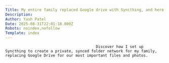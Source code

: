 ```yaml
---
Title: My entire family replaced Google drive with Syncthing, and here's how I set it up
Description: 
Author: Yash Patel
Date: 2025-08-31T22:01:18.000Z
Robots: noindex,nofollow
Template: index
---
```


                                            Discover how I set up Syncthing to create a private, synced folder network for my family, replacing Google Drive for our most important files and photos.
                                        